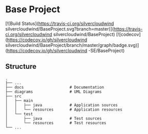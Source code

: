 # Base Project
[![Build Status](https://travis-ci.org/silvercloudwind
silvercloudwind/BaseProject.svg?branch=master)](https://travis-ci.org/silvercloudwind
silvercloudwind/BaseProject)
[![codecov](https://codecov.io/gh/silvercloudwind
silvercloudwind/BaseProject/branch/master/graph/badge.svg)](https://codecov.io/gh/silvercloudwind
-SE/BaseProject)

## Structure

```
.
├── ...
├── docs                    # Documentation
├── diagrams                # UML Diagrams
├── src
│   ├── main
│   │   ├── java            # Application sources
│   │   └── resources       # Application resources
│   └── test
│       ├── java            # Test sources
│       └── resources       # Test resources
└── ...
```
